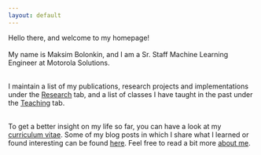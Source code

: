 ```yaml
---
layout: default
---
```


<p>Hello there, and welcome to my homepage!<br><br>My name is Maksim Bolonkin, and I am a Sr. Staff Machine Learning Engineer at Motorola Solutions.<br><br>

I maintain a list of my publications, research projects and implementations under the <a href="/research/">Research</a> tab, and a list of classes I have taught in the past under the <a href="/teaching">Teaching</a> tab.<br><br>

To get a better insight on my life so far, you can have a look at my <a href="/cv">curriculum vitae</a>. Some of my blog posts in which I share what I learned or found interesting can be found <a href="/blog">here</a>. Feel free to read a bit more <a href="/about">about me</a>.</p>


<!-- <h2>Updates</h2>
<div class="updates" style="height: 10em; overflow-y: scroll;">
<ul>
<li><i>Month. Year</i> - Add updates in chronological order, such as paper acceptance, talk invitations, internships, etc.</li>
<li><i>Month. Year</i> - This list is scrollable, with most recent updates at the top.
</ul> -->